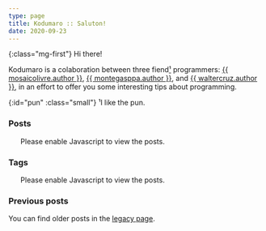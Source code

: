 ```yaml
---
type: page
title: Kodumaro :: Saluton!
date: 2020-09-23
---
```


{:class="mg-first"} Hi there!

Kodumaro is a colaboration between three fiend[¹](#pun) programmers:
<a href="{{{ mosaicolivre.url }}}">{{ mosaicolivre.author }}</a>,
<a href="{{{ montegasppa.url }}}">{{ montegasppa.author }}</a>,
and <a href="{{{ waltercruz.url }}}">{{ waltercruz.author }}</a>,
in an effort to offer you some interesting tips about programming.

{:id="pun" :class="small"} ¹I like the pun.

### Posts

<ul id="postsList">
  <noscript>Please enable Javascript to view the posts.</noscript>
</ul>

### Tags

<ul id="tagsList">
  <noscript>Please enable Javascript to view the posts.</noscript>
</ul>

### Previous posts

You can find older posts in the [legacy page](/legacy.html).

<script>
  var urlParams = new URLSearchParams(window.location.search)
  var currentTag = urlParams.get('tag')

  if (currentTag) {
    $('#posts').text('Posts at ')
    $('#posts').append('<code>' + currentTag + '</code>')
    $('#postsList').append('<li><a href="/">Back home</a></li>')
    $.getJSON('/tags/' + currentTag + '.json', function(posts) {
      for (var post of posts) {
        $('#postsList').append(
          '<li><small>[' + post.date + ']</small> <a href="' + post.url + '">' + post.title + '</a></li>'
        )
      }
    })

  } else {
    $('#posts').text('Latest posts')
    $.getJSON('/posts.json', function(posts) {
      for (var post of posts) {
        $('#postsList').append(
          '<li><small>[' + post.date + ']</small> <a href="' + post.url + '">' + post.title + '</a></li>'
        )
      }
    })
  }

  $.getJSON('/tags.json', function(tags) {
    for (var tag of tags) {
      $('#tagsList').append('<li><a href="/?tag=' + tag + '"><code>' + tag.replace(/-/g, ' ') + '</code></a></li>')
    }
  })
</script>
